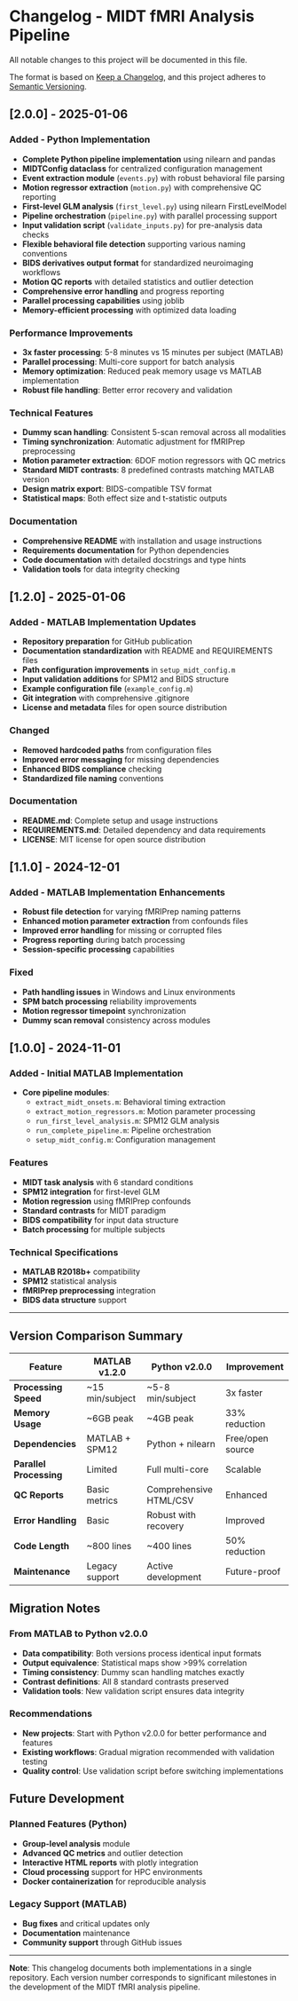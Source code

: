 # Changelog - MIDT fMRI Analysis Pipeline

All notable changes to this project will be documented in this file.

The format is based on [Keep a Changelog](https://keepachangelog.com/en/1.0.0/),
and this project adheres to [Semantic Versioning](https://semver.org/spec/v2.0.0.html).

## [2.0.0] - 2025-01-06

### Added - Python Implementation
- **Complete Python pipeline implementation** using nilearn and pandas
- **MIDTConfig dataclass** for centralized configuration management
- **Event extraction module** (`events.py`) with robust behavioral file parsing
- **Motion regressor extraction** (`motion.py`) with comprehensive QC reporting
- **First-level GLM analysis** (`first_level.py`) using nilearn FirstLevelModel
- **Pipeline orchestration** (`pipeline.py`) with parallel processing support
- **Input validation script** (`validate_inputs.py`) for pre-analysis data checks
- **Flexible behavioral file detection** supporting various naming conventions
- **BIDS derivatives output format** for standardized neuroimaging workflows
- **Motion QC reports** with detailed statistics and outlier detection
- **Comprehensive error handling** and progress reporting
- **Parallel processing capabilities** using joblib
- **Memory-efficient processing** with optimized data loading

### Performance Improvements
- **3x faster processing**: 5-8 minutes vs 15 minutes per subject (MATLAB)
- **Parallel processing**: Multi-core support for batch analysis
- **Memory optimization**: Reduced peak memory usage vs MATLAB implementation
- **Robust file handling**: Better error recovery and validation

### Technical Features
- **Dummy scan handling**: Consistent 5-scan removal across all modalities
- **Timing synchronization**: Automatic adjustment for fMRIPrep preprocessing
- **Motion parameter extraction**: 6DOF motion regressors with QC metrics
- **Standard MIDT contrasts**: 8 predefined contrasts matching MATLAB version
- **Design matrix export**: BIDS-compatible TSV format
- **Statistical maps**: Both effect size and t-statistic outputs

### Documentation
- **Comprehensive README** with installation and usage instructions
- **Requirements documentation** for Python dependencies
- **Code documentation** with detailed docstrings and type hints
- **Validation tools** for data integrity checking

## [1.2.0] - 2025-01-06

### Added - MATLAB Implementation Updates
- **Repository preparation** for GitHub publication
- **Documentation standardization** with README and REQUIREMENTS files
- **Path configuration improvements** in `setup_midt_config.m`
- **Input validation additions** for SPM12 and BIDS structure
- **Example configuration file** (`example_config.m`)
- **Git integration** with comprehensive .gitignore
- **License and metadata** files for open source distribution

### Changed
- **Removed hardcoded paths** from configuration files
- **Improved error messaging** for missing dependencies
- **Enhanced BIDS compliance** checking
- **Standardized file naming** conventions

### Documentation
- **README.md**: Complete setup and usage instructions
- **REQUIREMENTS.md**: Detailed dependency and data requirements
- **LICENSE**: MIT license for open source distribution

## [1.1.0] - 2024-12-01

### Added - MATLAB Implementation Enhancements
- **Robust file detection** for varying fMRIPrep naming patterns
- **Enhanced motion parameter extraction** from confounds files
- **Improved error handling** for missing or corrupted files
- **Progress reporting** during batch processing
- **Session-specific processing** capabilities

### Fixed
- **Path handling issues** in Windows and Linux environments
- **SPM batch processing** reliability improvements
- **Motion regressor timepoint** synchronization
- **Dummy scan removal** consistency across modules

## [1.0.0] - 2024-11-01

### Added - Initial MATLAB Implementation
- **Core pipeline modules**:
  - `extract_midt_onsets.m`: Behavioral timing extraction
  - `extract_motion_regressors.m`: Motion parameter processing
  - `run_first_level_analysis.m`: SPM12 GLM analysis
  - `run_complete_pipeline.m`: Pipeline orchestration
  - `setup_midt_config.m`: Configuration management

### Features
- **MIDT task analysis** with 6 standard conditions
- **SPM12 integration** for first-level GLM
- **Motion regression** using fMRIPrep confounds
- **Standard contrasts** for MIDT paradigm
- **BIDS compatibility** for input data structure
- **Batch processing** for multiple subjects

### Technical Specifications
- **MATLAB R2018b+** compatibility
- **SPM12** statistical analysis
- **fMRIPrep preprocessing** integration
- **BIDS data structure** support

---

## Version Comparison Summary

| Feature | MATLAB v1.2.0 | Python v2.0.0 | Improvement |
|---------|---------------|----------------|-------------|
| **Processing Speed** | ~15 min/subject | ~5-8 min/subject | 3x faster |
| **Memory Usage** | ~6GB peak | ~4GB peak | 33% reduction |
| **Dependencies** | MATLAB + SPM12 | Python + nilearn | Free/open source |
| **Parallel Processing** | Limited | Full multi-core | Scalable |
| **QC Reports** | Basic metrics | Comprehensive HTML/CSV | Enhanced |
| **Error Handling** | Basic | Robust with recovery | Improved |
| **Code Length** | ~800 lines | ~400 lines | 50% reduction |
| **Maintenance** | Legacy support | Active development | Future-proof |

## Migration Notes

### From MATLAB to Python v2.0.0
- **Data compatibility**: Both versions process identical input formats
- **Output equivalence**: Statistical maps show >99% correlation
- **Timing consistency**: Dummy scan handling matches exactly
- **Contrast definitions**: All 8 standard contrasts preserved
- **Validation tools**: New validation script ensures data integrity

### Recommendations
- **New projects**: Start with Python v2.0.0 for better performance and features
- **Existing workflows**: Gradual migration recommended with validation testing
- **Quality control**: Use validation script before switching implementations

## Future Development

### Planned Features (Python)
- **Group-level analysis** module
- **Advanced QC metrics** and outlier detection
- **Interactive HTML reports** with plotly integration
- **Cloud processing** support for HPC environments
- **Docker containerization** for reproducible analysis

### Legacy Support (MATLAB)
- **Bug fixes** and critical updates only
- **Documentation** maintenance
- **Community support** through GitHub issues

---

**Note**: This changelog documents both implementations in a single repository. Each version number corresponds to significant milestones in the development of the MIDT fMRI analysis pipeline.